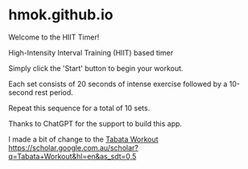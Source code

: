 # hmok.github.io
Welcome to the HIIT Timer!

High-Intensity Interval Training (HIIT) based timer

Simply click the 'Start' button to begin your workout.

Each set consists of 20 seconds of intense exercise followed by a 10-second rest period.

Repeat this sequence for a total of 10 sets.

Thanks to ChatGPT for the support to build this app.

I made a bit of change to the [Tabata Workout]([url](https://scholar.google.com.au/scholar?q=Tabata+Workout&hl=en&as_sdt=0,5)https://scholar.google.com.au/scholar?q=Tabata+Workout&hl=en&as_sdt=0,5)
https://scholar.google.com.au/scholar?q=Tabata+Workout&hl=en&as_sdt=0,5
